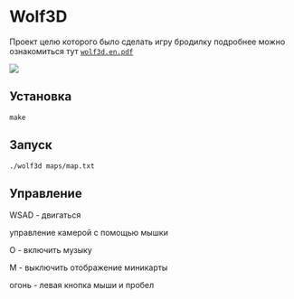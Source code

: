 # Wolf3D

Проект целю которого было сделать игру бродилку подробнее можно ознакомиться тут [`wolf3d.en.pdf`](/wolf3d.en.pdf)

![](image/wolf3d.gif)

## Установка
```
make
```

## Запуск
```
./wolf3d maps/map.txt
```

## Управление
WSAD - двигаться

управление камерой с помощью мышки

O - включить музыку

M - выключить отображение миникарты

огонь - левая кнопка мыши и пробел
